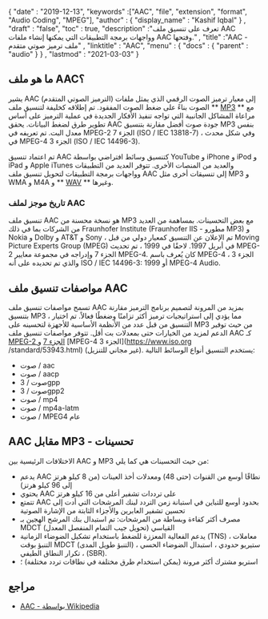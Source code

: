 {
  "date" : "2019-12-13",
  "keywords" :["AAC", "file", "extension", "format", "Audio Coding", "MPEG"],
  "author" : {
    "display_name" : "Kashif Iqbal"
} ,
  "draft" : "false",
  "toc" : true,
  "description" :"تعرف على تنسيق ملف AAC وواجهات برمجة التطبيقات التي يمكنها إنشاء ملفات AAC وفتحها." ,
  "title" :"AAC - ملف ترميز صوتي متقدم" ,
  "linktitle" : "AAC",
  "menu" : {
    "docs" : {
      "parent" : "audio"
}
} ,
  "lastmod" : "2021-03-03"
}

## ما هو ملف AAC؟

يشير AAC (الترميز الصوتي المتقدم) إلى معيار ترميز الصوت الرقمي الذي يمثل ملفات الصوت بناءً على ضغط الصوت المفقود. تم إطلاقه كخليفة لتنسيق ملف ** [MP3](/ar/audio/mp3/) ** مع مراعاة المشاكل الجانبية التي تواجه تنفيذ الأفكار الجديدة في عملية الترميز على أساس تطوير طرق لضغط البيانات. يحقق AAC جودة صوت أفضل مقارنة بتنسيق MP3 بنفس معدل البت. تم تعريفه في MPEG-2 الجزء 7 (ISO / IEC 13818-7) ، وفي شكل محدث في MPEG-4 الجزء 3 (ISO / IEC 14496-3).

تم اعتماد تنسيق AAC كتنسيق وسائط افتراضي بواسطة YouTube و iPhone و iPod و iPad و Apple iTunes والعديد من المنصات الأخرى. تتوفر العديد من التطبيقات وواجهات برمجة التطبيقات لتحويل تنسيق ملف AAC إلى تنسيقات أخرى مثل MP3 و WMA و M4A و ** [WAV](/ar/audio/wav/) ** وغيرها.

### تاريخ موجز لملف AAC

تنسيق ملف AAC هو نسخة محسنة من MP3 مع بعض التحسينات. بمساهمة من العديد من الشركات بما في ذلك Fraunhofer Institute (Fraunhofer IIS - مطورو MP3) و Nokia و Dolby و AT&T و Sony ، تم الإعلان عن التنسيق كمعيار دولي من قبل Moving Picture Experts Group (MPEG) في أبريل 1997. لاحقًا في 1999 ، تم تحديث MPEG-2 الجزء 7 وإدراجه في مجموعة معايير MPEG-4. كان يُعرف باسم MPEG-4 الجزء 3 ، والذي تم تحديده على أنه ISO / IEC 14496-3: 1999 أو MPEG-4 Audio.

## مواصفات تنسيق ملف AAC

تسمح مواصفات تنسيق ملف AAC بمزيد من المرونة لتصميم برنامج الترميز مقارنة بتنسيق MP3 ، مما يؤدي إلى استراتيجيات ترميز أكثر تزامنًا وضغطًا فعالاً. تم اختيار التنسيق من قبل عدد من الأنظمة الأساسية للأجهزة لتحسينه على MP3 من حيث توفير الدعم لمزيد من الخيارات حتى بمعدلات بت أقل. تتوفر مواصفات تنسيق ملف AAC كـ [MPEG-2 الجزء 7](https://www.iso.org/standard/43345.html) و [MPEG-4 الجزء 3](https://www.iso.org /standard/53943.html) (غير مجاني للتنزيل). يستخدم التنسيق أنواع الوسائط التالية:

* صوت / aac
* صوت / aacp
* صوت / 3gpp
* صوت / 3gpp2
* صوت / mp4
* صوت / mp4a-latm
* صوت / MPEG4 عام

## AAC مقابل MP3 - تحسينات ##

الاختلافات الرئيسية بين AAC و MP3 من حيث التحسينات هي كما يلي:

* يدعم AAC نطاقًا أوسع من القنوات (حتى 48) ومعدلات أخذ العينات (من 8 كيلو هرتز إلى 96 كيلو هرتز)
* يحتوي AAC على ترددات تشفير أعلى من 16 كيلو هرتز
* تتمتع AAC بحدود أوسع للتباين في استبانة زمن التردد لبنك المرشحات التي أدت إلى تحسين تشفير العابرين والأجزاء الثابتة من الإشارة الصوتية
* مصرف أكثر كفاءة وبساطة من المرشحات: تم استبدال بنك المرشح الهجين بـ MDCT القياسي (تحويل جيب التمام المنفصل المعدل)
* يدعم الفعالية المعززة للضغط باستخدام تشكيل الضوضاء الزمانية (TNS) ، معاملات التنبؤ بوقت MDCT (التنبؤ طويل المدى) ، ستيريو حدودي ، استبدال الضوضاء الحسي ، تكرار النطاق الطيفي (SBR).
* استريو مشترك أكثر مرونة (يمكن استخدام طرق مختلفة في نطاقات تردد مختلفة) ؛

## مراجع ##

* [AAC - بواسطة Wikipedia](https://en.wikipedia.org/wiki/Advanced_Audio_Coding)

